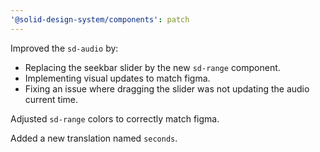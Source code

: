 ```yaml
---
'@solid-design-system/components': patch
---
```


Improved the `sd-audio` by:
- Replacing the seekbar slider by the new `sd-range` component.
- Implementing visual updates to match figma.
- Fixing an issue where dragging the slider was not updating the audio current time.

Adjusted `sd-range` colors to correctly match figma.

Added a new translation named `seconds`.
